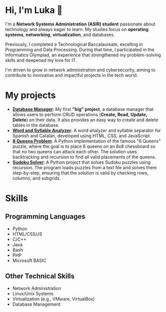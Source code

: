 # Hi, I'm Luka 👋

I'm a **Network Systems Administration (ASIR) student** passionate about technology and always eager to learn. My studies focus on **operating systems**, **networking**, **virtualization**, and databases.

Previously, I completed a Technological Baccalaureate, excelling in Programming and Data Processing. During that time, I participated in the Informatics Olympiad, an experience that strengthened my problem-solving skills and deepened my love for IT.

I'm driven to grow in network administration and cybersecurity, aiming to contribute to innovative and impactful projects in the tech world.


# My projects
- [**Database Manager**](https://github.com/lukatinarelli/ejercicio_bbdd): My first **"big" project**, a database manager that allows users to perform CRUD operations (**Create, Read, Update, Delete**) on their data. It also provides an easy way to create and delete tables in the database.
- [**Word and Syllable Analyzer**](https://github.com/lukatinarelli/Analizador_de_palabras): A word analyzer and syllable separator for Spanish and Catalan, developed using HTML, CSS, and JavaScript.
- [**8 Queens Problem**](https://github.com/lukatinarelli/8-Reinas): A Python implementation of the famous "8 Queens" puzzle, where the goal is to place 8 queens on an 8x8 chessboard so that no two queens can attack each other. The solution uses backtracking and recursion to find all valid placements of the queens.
- [**Sudoku Solver**](https://github.com/lukatinarelli/Sudoku): A Python project that solves Sudoku puzzles using recursion. The program loads puzzles from a text file and solves them step-by-step, ensuring that the solution is valid by checking rows, columns, and subgrids.


# Skills
## Programming Languages
- Python
- HTML/CSS/JS
- C/C++
- Java
- Bash
- PHP
- Microsoft BASIC
## Other Technical Skills
- Network Administration
- Linux/Unix Systems
- Virtualization (e.g., VMware, VirtualBox)
- Database Management


<!--
**lukatinarelli/lukatinarelli** is a ✨ _special_ ✨ repository because its `README.md` (this file) appears on your GitHub profile.

Here are some ideas to get you started:

- 🔭 I’m currently working on ...
- 🌱 I’m currently learning ...
- 👯 I’m looking to collaborate on ...
- 🤔 I’m looking for help with ...
- 💬 Ask me about ...
- 📫 How to reach me: ...
- 😄 Pronouns: ...
- ⚡ Fun fact: ...
-->
